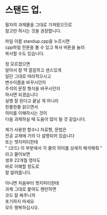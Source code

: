 # 스탠드 업.


필자의 과제물을 그대로 가져왔으므로<br/>
참고만 하시는 것을 권장합니다.<br/>

파일 이름 standup.cpp을 누르시면<br/>
cpp파일 전문을 볼 수 있고 복사 버튼을 눌러<br/>
복사할 수도 있습니다.<br/>

정 모르겠으면<br/>
알아서 잘 딱 깔끔하고 센스있게<br/>
일단 그대로 따라적으시고<br/>
변수이름을 바꾸시던지<br/>
주석의 문장 형식을 바꾸시던지<br/>
하시면 되겠습니다<br/>
실행 잘 된다고 끝날 게 아니라<br/>
한줄한줄 읽으면서<br/>
의미를 이해하시는 것이<br/>
다음 과제하실 때 도움이 많이 될 것 같습니다.<br/>

제가 사용한 함수나 자료형, 문법은<br/>
전공 교재에 거의 다 설명되어 있습니다<br/>
또는 챗지피티한테<br/>
" (코드) 이 부분에서 각 줄의 의미를 상세히 해석해줘 "<br/>
라고 물어보면<br/>
생후 22개월 영아도<br/>
바로 이해할 정도로<br/>
잘 알려줍니다.<br/>

아니면 처음부터 챗지피티한테<br/>
과제 그대로 붙여도 웬만하면<br/>
코드 잘 짜주니까<br/>
포기하지 마세요<br/>
모두 행복하십시오.<br/>
